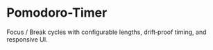 # Pomodoro-Timer
Focus / Break cycles with configurable lengths, drift‑proof timing, and responsive UI.
